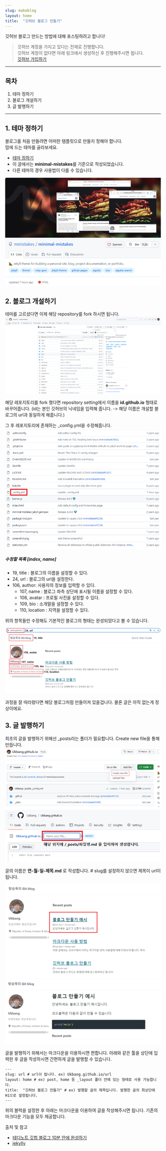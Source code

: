 ```yaml
---
slug: makeblog
layout: home
title:  "깃허브 블로그 만들기"
---
```


깃허브 블로그 만드는 방법에 대해 포스팅하려고 합니다!  

>   깃허브 계정을 가지고 있다는 전제로 진행합니다.  
>   깃허브 계정이 없다면 아래 링크에서 생성하신 후 진행해주시면 됩니다.  
>   [깃허브 가입하기](https://github.com/signup?ref_cta=Sign+up&ref_loc=header+logged+out&ref_page=%2F&source=header-home)  

---

## 목차
  
1. 테마 정하기  
2. 블로그 개설하기  
3. 글 발행하기  
   
---
  
## 1. 테마 정하기
  
블로그를 처음 만들려면 어떠한 템플릿으로 만들지 정해야 합니다.   
맘에 드는 테마를 골라보세요.
- [테마 정하기](https://github.com/topics/jekyll-theme)
- 이 글에서는 **minimal-mistakes**를 기준으로 작성되었습니다.
- 다른 테마의 경우 사용법이 다를 수 있습니다.

![theme image](../images/23-08-21_make_blog/minimal-mistakes.png)

  
## 2. 블로그 개설하기
  
테마를 고르셨다면 이제 해당 repository를 fork 하시면 됩니다.
![fork image](../images/23-08-21_make_blog/fork.png)

해당 레포지토리를 fork 했다면 repository setting에서 이름을 **id.github.io** 형태로 바꾸어줍니다. (id는 본인 깃허브의 닉네임을 입력해 줍니다. -> 해당 이름은 개설할 블로그의 url과 동일하게 해줍니다.)  

그 후 레포지토리에 존재하는 _config.yml을 수정해줍니다.  
![config image](../images/23-08-21_make_blog/config.png)  


##### 수정할 목록 [index, name]
- 19, title : 블로그의 이름을 설정할 수 있다.
- 24, url : 블로그의 url을 설정한다.
- 106, author: 사용자의 정보를 입력할 수 있다.
  - 107, name : 블로그 좌측 상단에 표시될 이름을 설정할 수 있다.
  - 108, avatar : 프로필 사진을 설정할 수 있다.
  - 109, bio : 소개말을 설정할 수 있다.
  - 110, location : 지역을 설정할 수 있다.

위의 항목들만 수정해도 기본적인 블로그의 형태는 완성되었다고 볼 수 있습니다.
  
![blog image](../images/23-08-21_make_blog/blog.png)

과정을 잘 따라왔다면 해당 블로그처럼 만들어져 있을겁니다. 물론 글은 아직 없는게 정상이에요.

## 3. 글 발행하기

최초의 글을 발행하기 위해선 _posts라는 폴더가 필요합니다.
Create new file을 통해 만듭니다.
![Create_new_file](../images/23-08-21_make_blog/create_new_file.png)
![Create_new_file2](../images/23-08-21_make_blog/create_new_file_2.png)

글의 이름은 **연-월-일-제목.md** 로 작성합니다. # slug를 설정하지 않으면 제목이 url이 됩니다.

![example](../images/23-08-21_make_blog/example_img.png)  
![example2](../images/23-08-21_make_blog/example_img2.png)  

글을 발행하기 위해서는 마크다운을 이용하시면 편합니다.
아래와 같은 툴을 상단에 입력한 후 글을 작성하시면 간편하게 글을 발행할 수 있습니다.
  
```
---
slug: url # url이 됩니다. ex) Ukbang.github.io/url
layout: home # ex) post, home 등 _layout 폴더 안에 있는 형태로 사용 가능합니다.
title:  "깃허브 블로그 만들기" # ex) 발행할 글의 제목입니다. 발행한 글의 최상단에 H1으로 설정됩니다.
---
```

위의 블럭을 설정한 후 아래는 마크다운을 이용하여 글을 작성해주시면 됩니다.
기존의 마크다운 기능을 모두 제공합니다.

출처 및 참고
- [테디노트 깃헙 블로그 10분 안에 완성하기](https://www.youtube.com/watch?v=ACzFIAOsfpM)
- [jekylly](https://jekyllrb.com/docs/)
